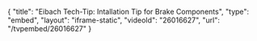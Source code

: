 {
    "title": "Eibach Tech-Tip: Intallation Tip for Brake Components",
    "type": "embed",
    "layout": "iframe-static",
    "videoId": "26016627",
    "url": "\/tvpembed\/26016627"
}
